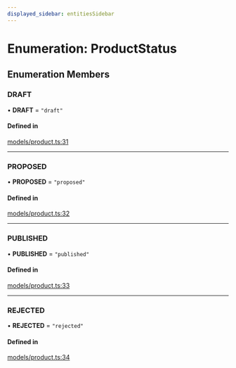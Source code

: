 ```yaml
---
displayed_sidebar: entitiesSidebar
---
```


# Enumeration: ProductStatus

## Enumeration Members

### DRAFT

• **DRAFT** = ``"draft"``

#### Defined in

[models/product.ts:31](https://github.com/medusajs/medusa/blob/b38f73726/packages/medusa/src/models/product.ts#L31)

___

### PROPOSED

• **PROPOSED** = ``"proposed"``

#### Defined in

[models/product.ts:32](https://github.com/medusajs/medusa/blob/b38f73726/packages/medusa/src/models/product.ts#L32)

___

### PUBLISHED

• **PUBLISHED** = ``"published"``

#### Defined in

[models/product.ts:33](https://github.com/medusajs/medusa/blob/b38f73726/packages/medusa/src/models/product.ts#L33)

___

### REJECTED

• **REJECTED** = ``"rejected"``

#### Defined in

[models/product.ts:34](https://github.com/medusajs/medusa/blob/b38f73726/packages/medusa/src/models/product.ts#L34)
